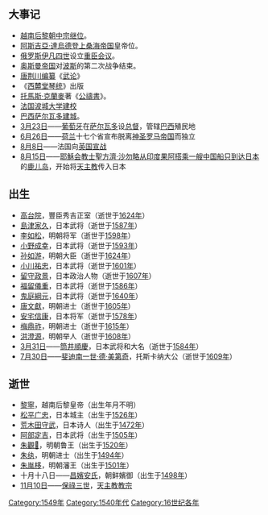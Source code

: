 ## 大事记

  - [越南](https://zh.wikipedia.org/wiki/越南 "wikilink")[后黎朝](https://zh.wikipedia.org/wiki/后黎朝 "wikilink")[中宗继位](https://zh.wikipedia.org/wiki/黎暄 "wikilink")。
  - [阿斯吉亞·達烏德登上](https://zh.wikipedia.org/wiki/阿斯吉亞·達烏德 "wikilink")[桑海帝国](../Page/桑海帝国.md "wikilink")皇帝位。
  - [俄罗斯](../Page/俄罗斯.md "wikilink")[伊凡四世](../Page/伊凡四世.md "wikilink")设立[重臣会议](https://zh.wikipedia.org/wiki/重臣会议 "wikilink")。
  - [奥斯曼帝国](../Page/奥斯曼帝国.md "wikilink")对[波斯](../Page/波斯.md "wikilink")的第二次战争结束。
  - [唐荆川编纂](https://zh.wikipedia.org/wiki/唐荆川 "wikilink")《[武论](https://zh.wikipedia.org/wiki/武论 "wikilink")》
  - 《[西麓堂琴统](https://zh.wikipedia.org/wiki/西麓堂琴统 "wikilink")》出版
  - [托馬斯·克蘭麥](../Page/托馬斯·克蘭麥.md "wikilink")著《[公禱書](../Page/公禱書.md "wikilink")》。
  - [法国](https://zh.wikipedia.org/wiki/法国 "wikilink")[波城大学建校](https://zh.wikipedia.org/wiki/波城大学 "wikilink")
  - [巴西](../Page/巴西.md "wikilink")[萨尔瓦多建城](../Page/萨尔瓦多_\(巴西\).md "wikilink")。
  - [3月23日](../Page/3月23日.md "wikilink")——[葡萄牙](../Page/葡萄牙.md "wikilink")在[萨尔瓦多](../Page/萨尔瓦多.md "wikilink")设[总督](../Page/总督.md "wikilink")，管辖[巴西](../Page/巴西.md "wikilink")殖民地
  - [6月26日](../Page/6月26日.md "wikilink")——[荷兰](../Page/荷兰.md "wikilink")十七个省宣布脱离[神圣罗马帝国](../Page/神圣罗马帝国.md "wikilink")而独立
  - [8月8日](../Page/8月8日.md "wikilink")——法国向[英国宣战](https://zh.wikipedia.org/wiki/英国 "wikilink")
  - [8月15日](../Page/8月15日.md "wikilink")——[耶穌会教士](https://zh.wikipedia.org/wiki/耶穌会 "wikilink")[聖方濟·沙勿略从](https://zh.wikipedia.org/wiki/聖方濟·沙勿略 "wikilink")[印度](../Page/印度.md "wikilink")[果阿搭乘一艘中国船只到达](https://zh.wikipedia.org/wiki/果阿 "wikilink")[日本](../Page/日本.md "wikilink")的[鹿儿岛](../Page/鹿儿岛市.md "wikilink")，开始将[天主教](../Page/天主教.md "wikilink")传入日本

## 出生

  - [高台院](../Page/高台院.md "wikilink")，豐臣秀吉正室（逝世于[1624年](https://zh.wikipedia.org/wiki/1624年 "wikilink")）
  - [島津家久](../Page/島津家久.md "wikilink")，日本武将（逝世于[1587年](https://zh.wikipedia.org/wiki/1587年 "wikilink")）
  - [李如松](../Page/李如松.md "wikilink")，明朝将军（逝世于[1598年](https://zh.wikipedia.org/wiki/1598年 "wikilink")）
  - [小野成幸](../Page/小野成幸.md "wikilink")，日本武将（逝世于[1593年](../Page/1593年.md "wikilink")）
  - [孙如游](../Page/孙如游.md "wikilink")，明朝大臣（逝世于[1624年](https://zh.wikipedia.org/wiki/1624年 "wikilink")）
  - [小川祐忠](../Page/小川祐忠.md "wikilink")，日本武将（逝世于[1601年](https://zh.wikipedia.org/wiki/1601年 "wikilink")）
  - [留守政景](../Page/留守政景.md "wikilink")，日本政治人物（逝世于[1607年](https://zh.wikipedia.org/wiki/1607年 "wikilink")）
  - [福留儀重](https://zh.wikipedia.org/wiki/福留儀重 "wikilink")，日本武将（逝世于[1586年](https://zh.wikipedia.org/wiki/1586年 "wikilink")）
  - [鬼庭綱元](../Page/鬼庭綱元.md "wikilink")，日本武将（逝世于[1640年](https://zh.wikipedia.org/wiki/1640年 "wikilink")）
  - [唐文獻](../Page/唐文獻.md "wikilink")，明朝进士（逝世于[1605年](https://zh.wikipedia.org/wiki/1605年 "wikilink")）
  - [安宅信康](https://zh.wikipedia.org/wiki/安宅信康 "wikilink")，日本将军（逝世于[1578年](https://zh.wikipedia.org/wiki/1578年 "wikilink")）
  - [梅鼎祚](https://zh.wikipedia.org/wiki/梅鼎祚 "wikilink")，明朝进士（逝世于[1615年](../Page/1615年.md "wikilink")）
  - [洪澄源](../Page/洪澄源.md "wikilink")，明朝举人（逝世于[1608年](https://zh.wikipedia.org/wiki/1608年 "wikilink")）
  - [3月31日](../Page/3月31日.md "wikilink")——[筒井順慶](../Page/筒井順慶.md "wikilink")，日本武将和大名（逝世于[1584年](../Page/1584年.md "wikilink")）
  - [7月30日](../Page/7月30日.md "wikilink")——[斐迪南一世·德·美第奇](../Page/斐迪南一世·德·美第奇.md "wikilink")，托斯卡纳大公（逝世于[1609年](https://zh.wikipedia.org/wiki/1609年 "wikilink")）

## 逝世

  - [黎寧](https://zh.wikipedia.org/wiki/黎寧 "wikilink")，越南后黎皇帝（出生年月不明）
  - [松平广忠](../Page/松平广忠.md "wikilink")，日本城主（出生于[1526年](https://zh.wikipedia.org/wiki/1526年 "wikilink")）
  - [荒木田守武](https://zh.wikipedia.org/wiki/荒木田守武 "wikilink")，日本诗人（出生于[1472年](https://zh.wikipedia.org/wiki/1472年 "wikilink")）
  - [阿部定吉](../Page/阿部定吉.md "wikilink")，日本武将（出生于[1505年](https://zh.wikipedia.org/wiki/1505年 "wikilink")）
  - [朱觀𤊟](https://zh.wikipedia.org/wiki/朱觀𤊟 "wikilink")，明朝鲁王（出生于[1520年](https://zh.wikipedia.org/wiki/1520年 "wikilink")）
  - [朱纨](../Page/朱纨.md "wikilink")，明朝进士（出生于[1494年](https://zh.wikipedia.org/wiki/1494年 "wikilink")）
  - [朱胤栘](https://zh.wikipedia.org/wiki/朱胤栘 "wikilink")，明朝瀋王（出生于[1501年](https://zh.wikipedia.org/wiki/1501年 "wikilink")）
  - 十月十八日——[昌嬪安氏](../Page/昌嬪安氏.md "wikilink")，朝鲜嬪御（出生于[1498年](https://zh.wikipedia.org/wiki/1498年 "wikilink")）
  - [11月10日](../Page/11月10日.md "wikilink")——[保祿三世](../Page/保祿三世.md "wikilink")，[天主教](../Page/天主教.md "wikilink")[教宗](../Page/教宗.md "wikilink")

[Category:1549年](https://zh.wikipedia.org/wiki/Category:1549年 "wikilink") [Category:1540年代](https://zh.wikipedia.org/wiki/Category:1540年代 "wikilink") [Category:16世纪各年](https://zh.wikipedia.org/wiki/Category:16世纪各年 "wikilink")